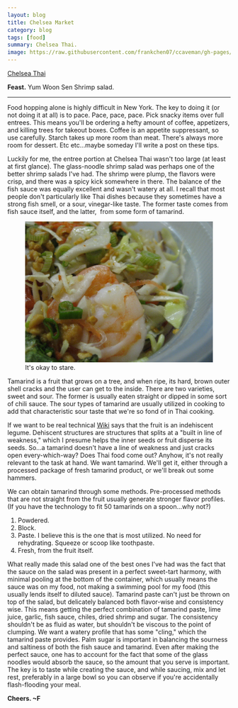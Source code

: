 ```yaml
---
layout: blog
title: Chelsea Market
category: blog
tags: [food]  
summary: Chelsea Thai.
image: https://raw.githubusercontent.com/frankchen07/ccaveman/gh-pages/images/blog/031713_chelsea_thai_courtesy_fc.jpg
---
```


[Chelsea Thai](http://www.yelp.com/biz/chelsea-thai-wholesale-new-york)

**Feast.** Yum Woon Sen Shrimp salad.

---

Food hopping alone is highly difficult in New York. The key to doing it (or not doing it at all) is to pace. Pace, pace, pace. Pick snacky items over full entrees. This means you'll be ordering a hefty amount of coffee, appetizers, and killing trees for takeout boxes. Coffee is an appetite suppressant, so use carefully. Starch takes up more room than meat. There's always more room for dessert. Etc etc...maybe someday I'll write a post on these tips.

Luckily for me, the entree portion at Chelsea Thai wasn't too large (at least at first glance). The glass-noodle shrimp salad was perhaps one of the better shrimp salads I've had. The shrimp were plump, the flavors were crisp, and there was a spicy kick somewhere in there. The balance of the fish sauce was equally excellent and wasn't watery at all. I recall that most people don't particularly like Thai dishes because they sometimes have a strong fish smell, or a sour, vinegar-like taste. The former taste comes from fish sauce itself, and the latter,  from some form of tamarind.

<figure>
    <img src="https://raw.githubusercontent.com/frankchen07/ccaveman/gh-pages/images/blog/031713_chelsea_thai_courtesy_fc.jpg"></img>
    <figcaption>It's okay to stare.</figcaption>
</figure>

Tamarind is a fruit that grows on a tree, and when ripe, its hard, brown outer shell cracks and the user can get to the inside. There are two varieties, sweet and sour. The former is usually eaten straight or dipped in some sort of chili sauce. The sour types of tamarind are usually utilized in cooking to add that characteristic sour taste that we're so fond of in Thai cooking.

If we want to be real technical [Wiki](http://en.wikipedia.org/wiki/Tamarind) says that the fruit is an indehiscent legume. Dehiscent structures are structures that splits at a "built in line of weakness," which I presume helps the inner seeds or fruit disperse its seeds. So...a tamarind doesn't have a line of weakness and just cracks open every-which-way? Does Thai food come out? Anyhow, it's not really relevant to the task at hand. We want tamarind. We'll get it, either through a processed package of fresh tamarind product, or we'll break out some hammers.

We can obtain tamarind through some methods. Pre-processed methods that are not straight from the fruit usually generate stronger flavor profiles. (If you have the technology to fit 50 tamarinds on a spoon...why not?)

1. Powdered.
2. Block.
3. Paste. I believe this is the one that is most utilized. No need for rehydrating. Squeeze or scoop like toothpaste.
4. Fresh, from the fruit itself.

What really made this salad one of the best ones I've had was the fact that the sauce on the salad was present in a perfect sweet-tart harmony, with minimal pooling at the bottom of the container, which usually means the sauce was on my food, not making a swimming pool for my food (this usually lends itself to diluted sauce). Tamarind paste can't just be thrown on top of the salad, but delicately balanced both flavor-wise and consistency wise. This means getting the perfect combination of tamarind paste, lime juice, garlic, fish sauce, chiles, dried shrimp and sugar. The consistency shouldn't be as fluid as water, but shouldn't be viscous to the point of clumping. We want a watery profile that has some "cling," which the tamarind paste provides. Palm sugar is important in balancing the sourness and saltiness of both the fish sauce and tamarind. Even after making the perfect sauce, one has to account for the fact that some of the glass noodles would absorb the sauce, so the amount that you serve is important. The key is to taste while creating the sauce, and while saucing, mix and let rest, preferably in a large bowl so you can observe if you're accidentally flash-flooding your meal.

**Cheers. ~F**


